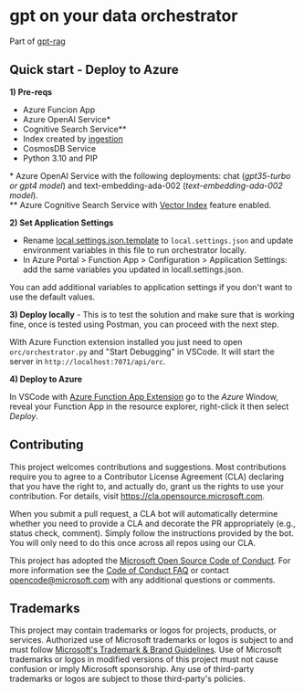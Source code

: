 # gpt on your data orchestrator

Part of [gpt-rag](https://github.com/Azure/gpt-rag)

## Quick start - Deploy to Azure

**1) Pre-reqs**

- Azure Funcion App
- Azure OpenAI Service*
- Cognitive Search Service**
- Index created by [ingestion](https://github.com/Azure/gpt-rag-ingestion)
- CosmosDB Service
- Python 3.10 and PIP

\* Azure OpenAI Service with the following deployments:  chat (*gpt35-turbo or gpt4 model*) and text-embedding-ada-002 (*text-embedding-ada-002 model*).<br>
\*\* Azure Cognitive Search Service with [Vector Index](https://github.com/Azure/cognitive-search-vector-pr/) feature enabled.

**2) Set Application Settings**

- Rename [local.settings.json.template](local.settings.json.template) to ```local.settings.json``` and update environment variables in this file to run orchestrator locally.
- In Azure Portal > Function App > Configuration > Application Settings: add the same variables you updated in locall.settings.json.

You can add additional variables to application settings if you don't want to use the default values.

**3) Deploy locally** - This is to test the solution and make sure that is working fine, once is tested using Postman, you can proceed with the next step.

With Azure Function extension installed you just need to open ```orc/orchestrator.py``` and "Start Debugging" in VSCode. It will start the server in ```http://localhost:7071/api/orc```.

**4) Deploy to Azure** 

In VSCode with [Azure Function App Extension](https://marketplace.visualstudio.com/items?itemName=ms-azuretools.vscode-azurefunctions) go to the *Azure* Window, reveal your Function App in the resource explorer, right-click it then select *Deploy*.

## Contributing

This project welcomes contributions and suggestions.  Most contributions require you to agree to a
Contributor License Agreement (CLA) declaring that you have the right to, and actually do, grant us
the rights to use your contribution. For details, visit https://cla.opensource.microsoft.com.

When you submit a pull request, a CLA bot will automatically determine whether you need to provide
a CLA and decorate the PR appropriately (e.g., status check, comment). Simply follow the instructions
provided by the bot. You will only need to do this once across all repos using our CLA.

This project has adopted the [Microsoft Open Source Code of Conduct](https://opensource.microsoft.com/codeofconduct/).
For more information see the [Code of Conduct FAQ](https://opensource.microsoft.com/codeofconduct/faq/) or
contact [opencode@microsoft.com](mailto:opencode@microsoft.com) with any additional questions or comments.

## Trademarks

This project may contain trademarks or logos for projects, products, or services. Authorized use of Microsoft
trademarks or logos is subject to and must follow
[Microsoft's Trademark & Brand Guidelines](https://www.microsoft.com/en-us/legal/intellectualproperty/trademarks/usage/general).
Use of Microsoft trademarks or logos in modified versions of this project must not cause confusion or imply Microsoft sponsorship.
Any use of third-party trademarks or logos are subject to those third-party's policies.
